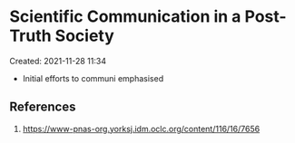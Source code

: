 # Scientific Communication in a Post-Truth Society
Created: 2021-11-28 11:34


* Initial efforts to communi emphasised  




## References
1. https://www-pnas-org.yorksj.idm.oclc.org/content/116/16/7656